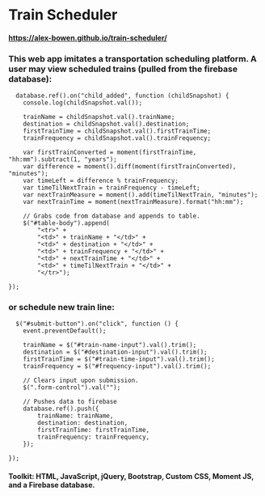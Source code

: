 # Train Scheduler
#### https://alex-bowen.github.io/train-scheduler/

### This web app imitates a transportation scheduling platform. A user may view scheduled trains (pulled from the firebase database): 

      database.ref().on("child_added", function (childSnapshot) {
        console.log(childSnapshot.val());

        trainName = childSnapshot.val().trainName;
        destination = childSnapshot.val().destination;
        firstTrainTime = childSnapshot.val().firstTrainTime;
        trainFrequency = childSnapshot.val().trainFrequency;

        var firstTrainConverted = moment(firstTrainTime, "hh:mm").subtract(1, "years");
        var difference = moment().diff(moment(firstTrainConverted), "minutes");
        var timeLeft = difference % trainFrequency;
        var timeTilNextTrain = trainFrequency - timeLeft;
        var nextTrainMeasure = moment().add(timeTilNextTrain, "minutes");
        var nextTrainTime = moment(nextTrainMeasure).format("hh:mm");
    
        // Grabs code from database and appends to table.
        $("#table-body").append(
            "<tr>" +
            "<td>" + trainName + "</td>" +
            "<td>" + destination + "</td>" +
            "<td>" + trainFrequency + "</td>" +
            "<td>" + nextTrainTime + "</td>" +
            "<td>" + timeTilNextTrain + "</td>" +
            "</tr>");

    });

### or schedule new train line: 
     
      $("#submit-button").on("click", function () {
        event.preventDefault();

        trainName = $("#train-name-input").val().trim();
        destination = $("#destination-input").val().trim();
        firstTrainTime = $("#train-time-input").val().trim();
        trainFrequency = $("#frequency-input").val().trim();

        // Clears input upon submission.
        $(".form-control").val("");

        // Pushes data to firebase
        database.ref().push({
            trainName: trainName,
            destination: destination,
            firstTrainTime: firstTrainTime,
            trainFrequency: trainFrequency,
        });

    });

#### Toolkit: HTML, JavaScript, jQuery, Bootstrap, Custom CSS, Moment JS, and a Firebase database. 


